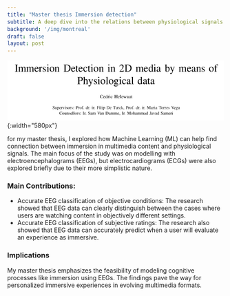 ```yaml
---
title: "Master thesis Immersion detection"
subtitle: A deep dive into the relations between physiological signals and human experience
background: '/img/montreal'
draft: false
layout: post
---
```



![EEG Image](/img/thesis.png){:width="580px"}



for my master thesis, I explored how Machine Learning (ML) can help find connection between immersion in multimedia content and physiological signals. The main focus of the study was on modelling with electroencephalograms (EEGs), but electrocardiograms (ECGs) were also explored briefly due to their more simplistic nature.


### Main Contributions:
- Accurate EEG classification of objective conditions: The research showed that EEG data can clearly distinguish between the cases where users are watching content in objectively different settings.
- Accurate EEG classification of subjective ratings: The research also showed that EEG data can accurately predict when a user will evaluate an experience as immersive.



### Implications
My master thesis emphasizes the feasibility of modeling cognitive processes like immersion using EEGs. The findings pave the way for personalized immersive experiences in evolving multimedia formats.


